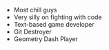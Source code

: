 - Most chill guys
- Very silly on fighting with code
- Text-based game developer
- Git Destroyer
- Geometry Dash Player

